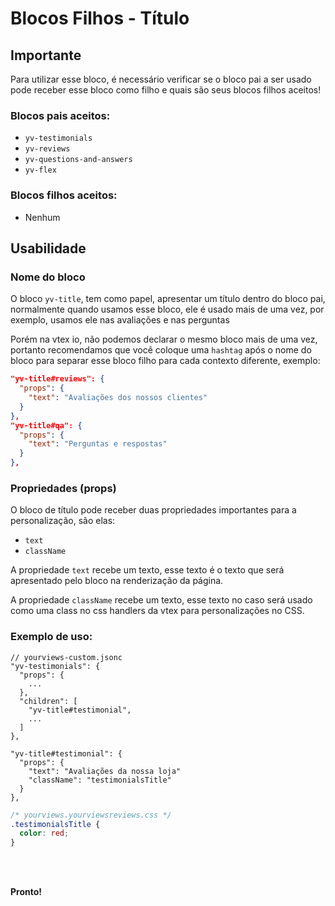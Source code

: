 # Blocos Filhos - Título

## Importante

Para utilizar esse bloco, é necessário verificar se o bloco pai a ser usado pode receber esse bloco como filho e quais são seus blocos filhos aceitos!

### Blocos pais aceitos:

 - `yv-testimonials`
 - `yv-reviews`
 - `yv-questions-and-answers`
 - `yv-flex`

### Blocos filhos aceitos:

- Nenhum
 
 
## Usabilidade

### Nome do bloco

O bloco `yv-title`, tem como papel, apresentar um título dentro do bloco pai, normalmente quando usamos esse bloco, ele é usado mais de uma vez, por exemplo, usamos ele nas avaliações e nas perguntas

Porém na vtex io, não podemos declarar o mesmo bloco mais de uma vez, portanto recomendamos que você coloque uma `hashtag` após o nome do bloco para separar esse bloco filho para cada contexto diferente, exemplo:

```json
"yv-title#reviews": {
  "props": {
    "text": "Avaliações dos nossos clientes"
  }
},
"yv-title#qa": {
  "props": {
    "text": "Perguntas e respostas"
  }
},
```

### Propriedades (props)

O bloco de título pode receber duas propriedades importantes para a personalização, são elas:

 - `text`
 - `className`

A propriedade `text` recebe um texto, esse texto é o texto que será apresentado pelo bloco na renderização da página.

A propriedade `className` recebe um texto, esse texto no caso será usado como uma class no css handlers da vtex para personalizações no CSS.

### Exemplo de uso:

```jsonc
// yourviews-custom.jsonc
"yv-testimonials": {
  "props": {
    ...
  },
  "children": [
    "yv-title#testimonial", 
    ...
  ]
},

"yv-title#testimonial": {
  "props": {
    "text": "Avaliações da nossa loja"
    "className": "testimonialsTitle"
  }
},
```
```css
/* yourviews.yourviewsreviews.css */
.testimonialsTitle {
  color: red;
}
```

<br>
<br>

**Pronto!**

<!--stackedit_data:
eyJoaXN0b3J5IjpbMTk5MTMzNzM0OSwtMTcxOTU5NTUyN119
-->